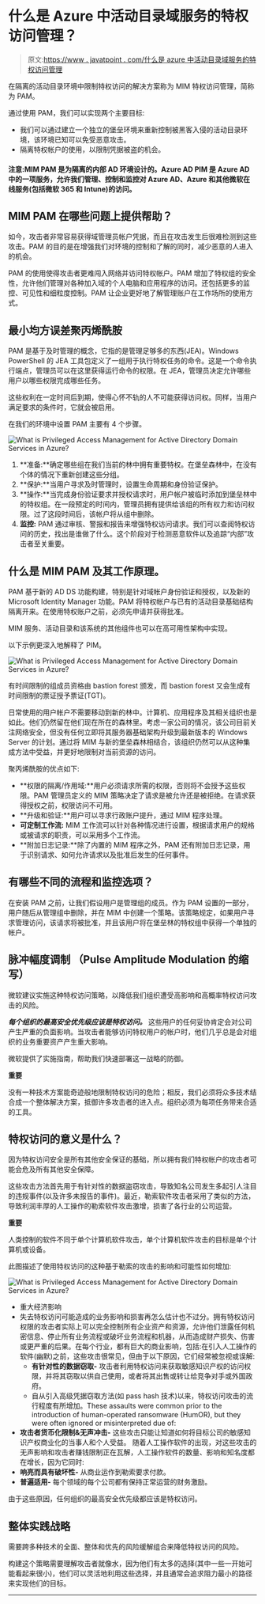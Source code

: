 # 什么是 Azure 中活动目录域服务的特权访问管理？

> 原文:[https://www . javatpoint . com/什么是 azure 中活动目录域服务的特权访问管理](https://www.javatpoint.com/what-is-privileged-access-management-for-active-directory-domain-services-in-azure)

在隔离的活动目录环境中限制特权访问的解决方案称为 MIM 特权访问管理，简称为 PAM。

通过使用 PAM，我们可以实现两个主要目标:

*   我们可以通过建立一个独立的堡垒环境来重新控制被黑客入侵的活动目录环境，该环境已知可以免受恶意攻击。
*   隔离特权帐户的使用，以限制凭据被盗的机会。

#### 注意:MIM PAM 是为隔离的内部 AD 环境设计的。Azure AD PIM 是 Azure AD 中的一项服务，允许我们管理、控制和监控对 Azure AD、Azure 和其他微软在线服务(包括微软 365 和 Intune)的访问。

## MIM PAM 在哪些问题上提供帮助？

如今，攻击者非常容易获得域管理员帐户凭据，而且在攻击发生后很难检测到这些攻击。PAM 的目的是在增强我们对环境的控制和了解的同时，减少恶意的人进入的机会。

PAM 的使用使得攻击者更难闯入网络并访问特权帐户。PAM 增加了特权组的安全性，允许他们管理对各种加入域的个人电脑和应用程序的访问。还包括更多的监控、可见性和细粒度控制。PAM 让企业更好地了解管理账户在工作场所的使用方式。

## 最小均方误差聚丙烯酰胺

PAM 是基于及时管理的概念，它指的是管理足够多的东西(JEA)。Windows PowerShell 的 JEA 工具包定义了一组用于执行特权任务的命令。这是一个命令执行端点，管理员可以在这里获得运行命令的权限。在 JEA，管理员决定允许哪些用户以哪些权限完成哪些任务。

这些权利在一定时间后到期，使得心怀不轨的人不可能获得访问权。同样，当用户满足要求的条件时，它就会被启用。

在我们的环境中设置 PAM 主要有 4 个步骤。

![What is Privileged Access Management for Active Directory Domain Services in Azure?](../Images/53d67d7b87f5b985ca8226b981c59786.png)

1.  **准备:**确定哪些组在我们当前的林中拥有重要特权。在堡垒森林中，在没有个体的情况下重新创建这些分组。
2.  **保护:**当用户寻求及时管理时，设置生命周期和身份验证保护。
3.  **操作:**当完成身份验证要求并授权请求时，用户帐户被临时添加到堡垒林中的特权组。在一段预定的时间内，管理员拥有提供给该组的所有权力和访问权限。过了这段时间后，该帐户将从组中删除。
4.  **监控:** PAM 通过审核、警报和报告来增强特权访问请求。我们可以查阅特权访问的历史，找出是谁做了什么。这个阶段对于检测恶意软件以及追踪“内部”攻击者至关重要。

## 什么是 MIM PAM 及其工作原理。

PAM 基于新的 AD DS 功能构建，特别是针对域帐户身份验证和授权，以及新的 Microsoft Identity Manager 功能。PAM 将特权帐户与已有的活动目录基础结构隔离开来。在使用特权账户之前，必须先申请并获得批准。

MIM 服务、活动目录和该系统的其他组件也可以在高可用性架构中实现。

以下示例更深入地解释了 PIM。

![What is Privileged Access Management for Active Directory Domain Services in Azure?](../Images/6d4dffb1044bef1324ba9519527c31a7.png)

有时间限制的组成员资格由 bastion forest 颁发，而 bastion forest 又会生成有时间限制的票证授予票证(TGT)。

日常使用的用户帐户不需要移动到新的林中。计算机、应用程序及其相关组织也是如此。他们仍然留在他们现在所在的森林里。考虑一家公司的情况，该公司目前关注网络安全，但没有任何立即将其服务器基础架构升级到最新版本的 Windows Server 的计划。通过将 MIM 与新的堡垒森林相结合，该组织仍然可以从这种集成方法中受益，并更好地限制对当前资源的访问。

聚丙烯酰胺的优点如下:

*   **权限的隔离/作用域:**用户必须请求所需的权限，否则将不会授予这些权限。PAM 管理员定义的 MIM 策略决定了请求是被允许还是被拒绝。在请求获得授权之前，权限访问不可用。
*   **升级和验证:**用户可以寻求行政账户提升，通过 MIM 程序处理。
*   **可定制工作流:** MIM 工作流可以针对各种情况进行设置，根据请求用户的规格或被请求的职责，可以采用多个工作流。
*   **附加日志记录:**除了内置的 MIM 程序之外，PAM 还有附加日志记录，用于识别请求、如何允许请求以及批准后发生的任何事件。

## 有哪些不同的流程和监控选项？

在安装 PAM 之前，让我们假设用户是管理组的成员。作为 PAM 设置的一部分，用户随后从管理组中删除，并在 MIM 中创建一个策略。该策略规定，如果用户寻求管理访问，该请求将被批准，并且该用户将在堡垒林的特权组中获得一个单独的帐户。

## 脉冲幅度调制 （Pulse Amplitude Modulation 的缩写）

微软建议实施这种特权访问策略，以降低我们组织遭受高影响和高概率特权访问攻击的风险。

***每个组织的最高安全优先级应该是特权访问。*** 这些用户的任何妥协肯定会对公司产生严重的负面影响。当攻击者能够访问特权用户的帐户时，他们几乎总是会对组织的业务重要资产产生重大影响。

微软提供了实施指南，帮助我们快速部署这一战略的防御。

**重要**

没有一种技术方案能奇迹般地限制特权访问的危险；相反，我们必须将众多技术结合成一个整体解决方案，抵御许多攻击者的进入点。组织必须为每项任务带来合适的工具。

## 特权访问的意义是什么？

因为特权访问安全是所有其他安全保证的基础，所以拥有我们特权帐户的攻击者可能会危及所有其他安全保障。

这些攻击方法首先用于有针对性的数据盗窃攻击，导致知名公司发生多起引人注目的违规事件(以及许多未报告的事件)。最近，勒索软件攻击者采用了类似的方法，导致利润丰厚的人工操作的勒索软件攻击激增，损害了各行业的公司运营。

**重要**

人类控制的软件不同于单个计算机软件攻击，单个计算机软件攻击的目标是单个计算机或设备。

此图描述了使用特权访问的这种基于勒索的攻击的影响和可能性如何增加:

![What is Privileged Access Management for Active Directory Domain Services in Azure?](../Images/d089cf79303e7089804176de34dd4787.png)

*   重大经济影响
*   失去特权访问可能造成的业务影响和损害再怎么估计也不过分。拥有特权访问权限的攻击者实际上可以完全控制所有企业资产和资源，允许他们泄露任何机密信息、停止所有业务流程或破坏业务流程和机器，从而造成财产损失、伤害或更严重的后果。在每个行业，都有巨大的商业影响，包括:在引入人工操作的软件(幽默)之前，这些攻击很常见，但由于以下原因，它们经常被忽视或误解:
    *   **有针对性的数据窃取-** 攻击者利用特权访问来获取敏感知识产权的访问权限，并将其窃取以供自己使用，或者将其出售或转让给竞争对手或外国政府。
    *   自从引入高级凭据窃取方法(如 pass hash 技术)以来，特权访问攻击的流行程度有所增加。These assaults were common prior to the introduction of human-operated ransomware (HumOR), but they were often ignored or misinterpreted due of:
*   **攻击者货币化限制&无声冲击-** 这些攻击只能让知道如何将目标公司的敏感知识产权商业化的当事人和个人受益。
    随着人工操作软件的出现，对这些攻击的无声影响和攻击者赚钱限制正在瓦解，人工操作软件的数量、影响和知名度都在增长，因为它同时:
*   **响亮而具有破坏性-** 从商业运作到勒索要求付款。
*   **普遍适用-** 每个领域的每个公司都有保持正常运营的财务激励。

由于这些原因，任何组织的最高安全优先级都应该是特权访问。

## 整体实践战略

需要跨多种技术的全面、整体和优先的风险缓解组合来降低特权访问的风险。

构建这个策略需要理解攻击者就像水，因为他们有太多的选择(其中一些一开始可能看起来很小)，他们可以灵活地利用这些选择，并且通常会追求阻力最小的路径来实现他们的目标。

* * *